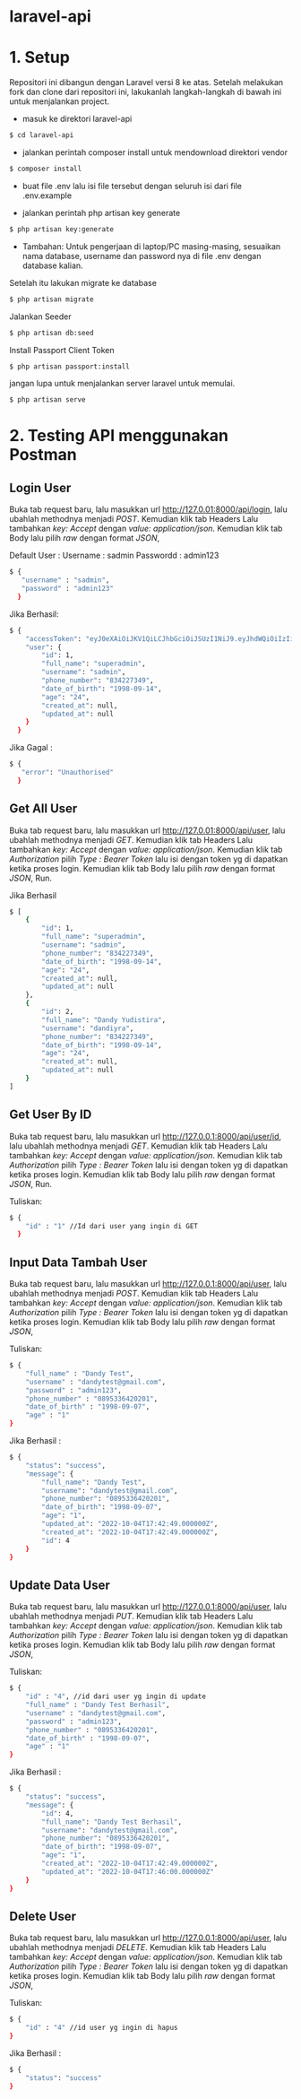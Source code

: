 # laravel-api
 
# 1. Setup
Repositori ini dibangun dengan Laravel versi 8 ke atas. Setelah melakukan fork dan clone dari repositori ini, lakukanlah langkah-langkah di bawah ini untuk menjalankan project. 

* masuk ke direktori laravel-api
```bash
$ cd laravel-api
```
* jalankan perintah composer install untuk mendownload direktori vendor
```bash
$ composer install
```
* buat file .env lalu isi file tersebut dengan seluruh isi dari file .env.example

* jalankan perintah php artisan key generate
```bash
$ php artisan key:generate
```

* Tambahan: Untuk pengerjaan di laptop/PC masing-masing, sesuaikan nama database, username dan password nya di file .env dengan database kalian. 

Setelah itu lakukan migrate ke database
```bash
$ php artisan migrate
```
Jalankan Seeder
```bash
$ php artisan db:seed
```
Install Passport Client Token
```bash
$ php artisan passport:install
```

jangan lupa untuk menjalankan server laravel untuk memulai.
```bash
$ php artisan serve
```

# 2. Testing API menggunakan Postman

## Login User
Buka tab request baru, lalu masukkan url http://127.0.01:8000/api/login, lalu ubahlah methodnya menjadi *POST*. Kemudian klik tab Headers Lalu tambahkan *key: Accept* dengan *value: application/json*. Kemudian klik tab Body lalu pilih *raw* dengan format *JSON*,

Default User :
Username    : sadmin
Passwordd   : admin123
```bash
$ {
   "username" : "sadmin",
   "password" : "admin123"
  }
```
Jika Berhasil:
```bash
$ {
    "accessToken": "eyJ0eXAiOiJKV1QiLCJhbGciOiJSUzI1NiJ9.eyJhdWQiOiIzIiwianRpIjoiYzBiODdjNTlkMTY2MmU2NTdmYjY2YzZjN2M2N2ZjZTk0ZWEwOGM4YmUzZjQ2MTY1Njc0MDZkMDU5MzQwMzZlMzU5NmY3OTFkYTcwOWU3MTYiLCJpYXQiOjE2NjQ5MDM4OTEuMTc4NTkzLCJuYmYiOjE2NjQ5MDM4OTEuMTc4NTk2LCJleHAiOjE2ODA2Mjg2OTEuMTY5MTUsInN1YiI6IjEiLCJzY29wZXMiOltdfQ.rpgc-W31xfHrz8v_nWwyA-qK5D6zxuojtUrOagDrzCxxAvMEhToRaFyzts1uK8eEsixHXSPrMQHHUzp5QOtDicQDLO-AFlMUKdx3Vp19YK4hMF82LhjUMVaW8iaYr9TRJGUMhrFI_gnqpI-AfqWIcUpYhS-jKyEyfaR5SOOcNTBlArEfjcKJ4GCQ8M92m4wf_mg1hC2H1A0lpCZjvURPpeMJCM0StSai3lDjIKRVJ52WNPC9fxrnNjrpfCZG6VU6tzdMfpv3vAC3IYmgAzlFFgeM4OsGxkSH6ppG11va1T6v4X9CEL84bvKGivm5O_f-CL3ama4M0ZgxJ3VMDZYasSGdc8bkDQ7ijEd80-xqi1DHZ91Uk0g7ZT_flMQxe-aEDe8ZVkyVzOQh3A7YTFTNSnKG02trY-q2ojIenNp1x3mWEfCjWOoFcN0wQwfohBrdSCVmQfBi_ki2p40lgxl-ouqp46hhxdBHeZC1aSXISRu_rJGH7wDa0ci7x2B6wFeml1_pJBSPygN_rVcxID7pDvIiy7AWNWNDS8d-4QIV42ucCbG2nYnGwvnPJT5MwzE21hNIGEWwNKJmeq477tAuOZsDpU5z2FcTMxSTaPSh4awzk-1jdo4zeQZBuISMRFvBaWyR59zz90GTgaUePUhDcx_yOqf0nkRkoe53HdSxmnY",
    "user": {
        "id": 1,
        "full_name": "superadmin",
        "username": "sadmin",
        "phone_number": "834227349",
        "date_of_birth": "1998-09-14",
        "age": "24",
        "created_at": null,
        "updated_at": null
    }
  }
```
Jika Gagal :
```bash
$ {
   "error": "Unauthorised"
  }
```
## Get All User
Buka tab request baru, lalu masukkan url http://127.0.01:8000/api/user, lalu ubahlah methodnya menjadi *GET*. Kemudian klik tab Headers Lalu tambahkan *key: Accept* dengan *value: application/json*. Kemudian klik tab *Authorization* pilih *Type : Bearer Token* lalu isi dengan token yg di dapatkan ketika proses login. Kemudian klik tab Body lalu pilih *raw* dengan format *JSON*, Run.

Jika Berhasil
```bash
$ [
    {
        "id": 1,
        "full_name": "superadmin",
        "username": "sadmin",
        "phone_number": "834227349",
        "date_of_birth": "1998-09-14",
        "age": "24",
        "created_at": null,
        "updated_at": null
    },
    {
        "id": 2,
        "full_name": "Dandy Yudistira",
        "username": "dandiyra",
        "phone_number": "834227349",
        "date_of_birth": "1998-09-14",
        "age": "24",
        "created_at": null,
        "updated_at": null
    }
]
```

## Get User By ID
Buka tab request baru, lalu masukkan url http://127.0.0.1:8000/api/user/id, lalu ubahlah methodnya menjadi *GET*. Kemudian klik tab Headers Lalu tambahkan *key: Accept* dengan *value: application/json*. Kemudian klik tab *Authorization* pilih *Type : Bearer Token* lalu isi dengan token yg di dapatkan ketika proses login. Kemudian klik tab Body lalu pilih *raw* dengan format *JSON*, Run.

Tuliskan: 
```bash
$ {
    "id" : "1" //Id dari user yang ingin di GET
  }
```

## Input Data Tambah User
Buka tab request baru, lalu masukkan url http://127.0.0.1:8000/api/user, lalu ubahlah methodnya menjadi *POST*. Kemudian klik tab Headers Lalu tambahkan *key: Accept* dengan *value: application/json*. Kemudian klik tab *Authorization* pilih *Type : Bearer Token* lalu isi dengan token yg di dapatkan ketika proses login. Kemudian klik tab Body lalu pilih *raw* dengan format *JSON*, 

Tuliskan:
```bash
$ {
    "full_name" : "Dandy Test",
    "username" : "dandytest@gmail.com",
    "password" : "admin123",
    "phone_number" : "0895336420201",
    "date_of_birth" : "1998-09-07",
    "age" : "1"
}
```
Jika Berhasil : 
```bash
$ {
    "status": "success",
    "message": {
        "full_name": "Dandy Test",
        "username": "dandytest@gmail.com",
        "phone_number": "0895336420201",
        "date_of_birth": "1998-09-07",
        "age": "1",
        "updated_at": "2022-10-04T17:42:49.000000Z",
        "created_at": "2022-10-04T17:42:49.000000Z",
        "id": 4
    }
}
```
## Update Data User
Buka tab request baru, lalu masukkan url http://127.0.0.1:8000/api/user, lalu ubahlah methodnya menjadi *PUT*. Kemudian klik tab Headers Lalu tambahkan *key: Accept* dengan *value: application/json*. Kemudian klik tab *Authorization* pilih *Type : Bearer Token* lalu isi dengan token yg di dapatkan ketika proses login. Kemudian klik tab Body lalu pilih *raw* dengan format *JSON*,

Tuliskan: 
```bash
$ {
    "id" : "4", //id dari user yg ingin di update
    "full_name" : "Dandy Test Berhasil",
    "username" : "dandytest@gmail.com",
    "password" : "admin123",
    "phone_number" : "0895336420201",
    "date_of_birth" : "1998-09-07",
    "age" : "1"
}
```
Jika Berhasil : 
```bash
$ {
    "status": "success",
    "message": {
        "id": 4,
        "full_name": "Dandy Test Berhasil",
        "username": "dandytest@gmail.com",
        "phone_number": "0895336420201",
        "date_of_birth": "1998-09-07",
        "age": "1",
        "created_at": "2022-10-04T17:42:49.000000Z",
        "updated_at": "2022-10-04T17:46:00.000000Z"
    }
}
```
## Delete User
Buka tab request baru, lalu masukkan url http://127.0.0.1:8000/api/user, lalu ubahlah methodnya menjadi *DELETE*. Kemudian klik tab Headers Lalu tambahkan *key: Accept* dengan *value: application/json*. Kemudian klik tab *Authorization* pilih *Type : Bearer Token* lalu isi dengan token yg di dapatkan ketika proses login. Kemudian klik tab Body lalu pilih *raw* dengan format *JSON*,

Tuliskan: 
```bash
$ {
    "id" : "4" //id user yg ingin di hapus
}
```

Jika Berhasil : 
```bash
$ {
    "status": "success"
}
```

